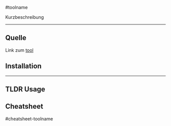 #toolname 

Kurzbeschreibung

-------
## Quelle

Link zum [tool](github.com)

## Installation

---------
## TLDR Usage

## Cheatsheet
#cheatsheet-toolname
